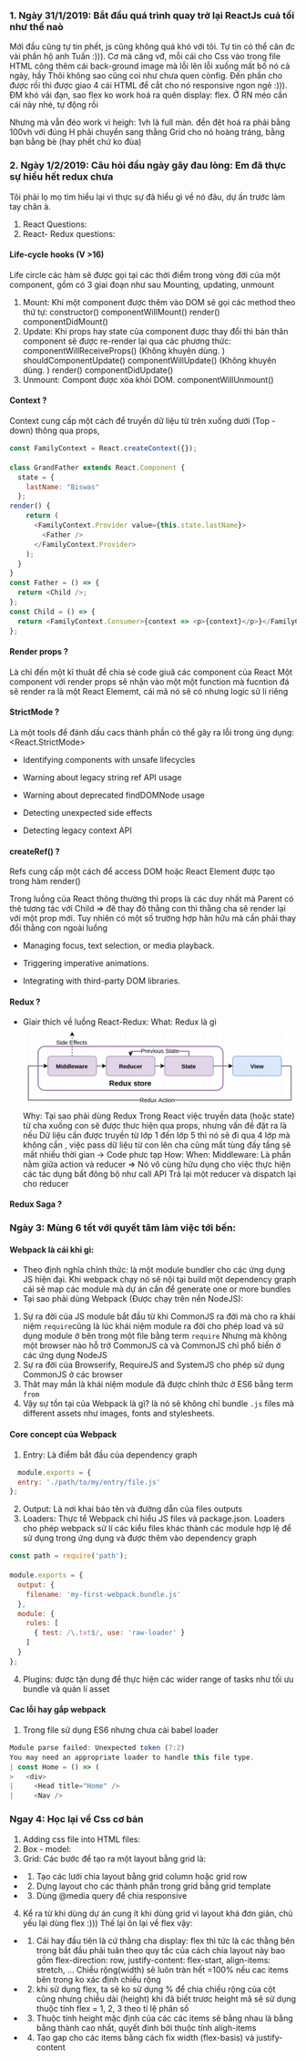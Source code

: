 ### 1. Ngày 31/1/2019: Bắt đầu quá trình quay trở lại ReactJs cuả tối như thế naò
Mới đầu cũng tự tin phết, js cũng không quá khó với tôi. Tự tin có thể cân đc vài phần hộ anh Tuấn :))). Cơ mà căng vđ, mỗi cái cho Css vào trong file HTML công thêm cái back-ground image mà lỗi lên lỗi xuống mất bố nó cả ngày, hầy
Thôi không sao cũng coi như chưa quen cònfig. Đến phần cho được rồi thì được giao 4 cái HTML để cắt cho nó responsive ngon ngẻ :))). ĐM khó vãi đạn, sao flex ko work hoá ra quên display: flex. Ở RN méo cần cái này nhé, tự động rồi

Nhưng mà vẫn đéo work vì heigh: 1vh là full màn. đền đệt hoá ra phải bằng 100vh với đúng
H phải chuyển sang thằng Grid cho nó hoàng tráng, bằng bạn bằng bè (hay phết chứ ko đùa)
 
### 2. Ngày 1/2/2019: Câu hỏi đầu ngày gây đau lòng: Em đã thực sự hiểu hết redux chưa

Tôi phải lọ mọ tìm hiểu lại vì thực sự đã hiểu gì về nó đâu, dự ấn trước làm tay chân à.
1. React Questions: 
2. React- Redux questions:

#### Life-cycle hooks (V >16)
Life circle các hàm  sẽ được gọi tại các thời điểm trong vòng đời của một component, gồm có 3 giai đoạn như sau 
Mounting, updating, unmount
1. Mount: Khi một component được thêm vào DOM sẽ gọi các method theo thứ tự:
constructor()
componentWillMount()
render()
componentDidMount()
2. Update: Khi props hay state của component được thay đổi thì bản thân component sẽ được re-render lại qua các phương thức:
componentWillReceiveProps() (Không khuyên dùng. )
shouldComponentUpdate()
componentWillUpdate() (Không khuyên dùng. )
render()
componentDidUpdate()
3. Unmount: Compont được xóa khỏi DOM.
componentWillUnmount()

#### Context ?
Context cung cấp một cách để truyền dữ liệu từ trên xuống dưới (Top - down) thông qua props, 

```javascript
const FamilyContext = React.createContext({});

class GrandFather extends React.Component {
  state = {
    lastName: "Biswas"
  };
render() {
    return (
      <FamilyContext.Provider value={this.state.lastName}>
        <Father />
      </FamilyContext.Provider>
    );
  }
}
const Father = () => {
  return <Child />;
};
const Child = () => {
  return <FamilyContext.Consumer>{context => <p>{context}</p>}</FamilyContext.Consumer>;
};

```

#### Render props ?
Là chỉ đến một kĩ thuât để chia sẻ code giuă các component của React
Một component với render props sẽ nhận vào một một function mà fucntion đá sẽ render ra là một React Elememt, cái 
mã nó sẽ có nhưng logic sử li riêng


#### StrictMode ?
Là một tools để đánh dấu cacs thành phần có thể gây ra lỗi trong úng dụng: <React.StrictMode>
- Identifying components with unsafe lifecycles

- Warning about legacy string ref API usage

- Warning about deprecated findDOMNode usage

- Detecting unexpected side effects

- Detecting legacy context API


#### createRef() ?
Refs cung cấp một cách để access DOM hoặc React Element được tạo trong hàm render()

Trong luồng của React thông thường thì props là các duy nhất mà Parent có thẻ tương tác với Child => đê thay đỏ thằng 
con thì thằng cha sẽ render lại với một prop mới. Tuy nhiên có một số trường hợp hãn hữu mà cần phải thay đổi
thằng con ngoài luồng

- Managing focus, text selection, or media playback.

- Triggering imperative animations.

- Integrating with third-party DOM libraries.



#### Redux ?
- Gỉair thích về luồng React-Redux:
What: Redux là gì 
![](./redux-model.png?raw=true)
Why: Tại sao phải dùng Redux
Trong React việc truyền data (hoặc state) từ cha xuống con sẽ được thưc hiện qua props, nhưng vấn đề đặt ra là nếu 
Dữ liệu cần được truyền từ lớp 1 đến lớp 5 thì nó sẽ đi qua 4 lớp mà không cần , việc pass dữ liệu từ con lên cha cũng mất tùng đấy 
tầng sẽ mất nhiều thời gian -> Code phưc tạp 
How:
When:
Middleware: Là phần nằm giữa action và reducer => Nó vô cùng hữu dụng cho việc thực hiện các tác dụng bất đông bộ như call API
Trả lại một reducer và dispatch lại cho reducer

#### Redux Saga ?

### Ngày 3: Mùng 6 tết với quyết tâm làm việc tới bến:
#### Webpack là cái khỉ gì:
 - Theo định nghĩa chính thức: là một module bundler cho các ứng dụng JS hiện đại. Khi webpack chạy nó sẽ nội tại build một dependency graph cái sẽ map các module mà dự án cần để generate one or more bundles
 - Tại sao phải dùng Webpack (Được chạy trên nền NodeJS): 
1. Sự ra đời của JS module bắt đầu từ khi CommonJS ra đời mà cho ra khái niệm `require`cũng là lúc khái niệm module ra đời cho phép
load và sử dụng module ở bên trong một file bằng term `require`
Nhưng mà không một browser nào hỗ trở CommonJS cà và CommonJS chỉ phổ biến ở các ứng dụng NodeJS
2. Sự ra đời của Browserify, RequireJS and SystemJS cho phép sử dụng CommonJS ở các browser
3. Thât may mắn là khái niệm module đã được chính thức ở ES6 bằng term `from`
4. Vậy sự tồn tại của Webpack là gì? là nó sẽ không chỉ bundle `.js` files mà  different assets như images, fonts and stylesheets.
#### Core concept của Webpack
1. Entry: Là điểm bắt đầu của dependency graph 
```javascript
  module.exports = {
  entry: './path/to/my/entry/file.js'
};
```
2. Output: Là nơi khai báo tên và đường dẫn của files outputs
3. Loaders: Thực tể Webpack chỉ hiểu JS files và package.json. Loaders cho phép webpack sử lí các kiểu files khác thành các module hợp lệ để sử dụng trong ứng dụng và được thêm vào dependency graph
```javascript
const path = require('path');

module.exports = {
  output: {
    filename: 'my-first-webpack.bundle.js'
  },
  module: {
    rules: [
      { test: /\.txt$/, use: 'raw-loader' }
    ]
  }
};
```
4. Plugins: được tận dụng để thực hiện các wider range of tasks như tối ưu bundle và quản lí asset
#### Cac lỗi hay gắp webpack
1. Trong file sử dụng ES6 nhưng chưa cài babel loader
```javascript
Module parse failed: Unexpected token (7:2)
You may need an appropriate loader to handle this file type.
| const Home = () => (
>   <div>
|     <Head title="Home" />
|     <Nav />


```

### Ngay 4: Học lại về Css cơ bản
1. Adding css file into HTML files:
2. Box - model: 
3. Grid: Các bước để tạo ra một layout bằng grid là:
  * 1. Tạo các lưới chia layout bằng grid column hoặc grid row  
  * 2. Dựng layout cho các thành phần trong grid bằng grid template
  * 3. Dùng @media query để chia responsive
4. Kể ra từ khi dùng dự án cung ít khi dùng grid vì layout khá đơn giản, chủ yếu lại dùng flex :)))
Thế lại ôn lại về flex vậy:
 * 1. Cái hay đầu tiên là cứ thằng cha display: flex thì tức là các thằng bên trong bắt đầu phải tuân theo quy tắc của cách chia layout này bao gồm flex-direction: row, justify-content: flex-start, align-items: stretch, ...
Chiều rộng(width) sẽ luôn tràn hết =100% nếu cac items bên trong ko xác định chiều rộng
 * 2. khi sử dụng flex, ta sẽ ko sử dụng % để chia chiều rộng của cột cũng nhưng chiều dài (height) khi đã biết trươc height
 mã sẽ sử dụng thuộc tính flex = 1, 2, 3 theo tỉ lệ phân số
 * 3. Thuộc tính height mặc định của các các items sẽ bằng nhau là bằng bằng thành cao nhất, quyết đinh bởi thuộc tính aligh-items
 * 4. Tạo gap cho các items bằng cách fix width (flex-basis) và justify-content
 

